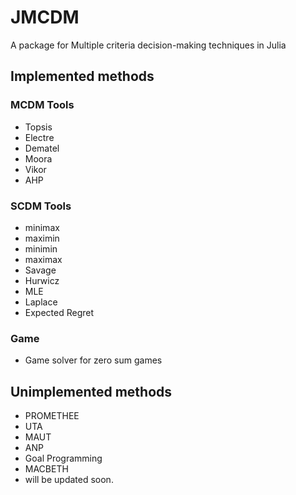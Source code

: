 # JMCDM
A package for Multiple criteria decision-making techniques in Julia


## Implemented methods

### MCDM Tools

- Topsis
- Electre
- Dematel
- Moora
- Vikor
- AHP
  
### SCDM Tools

- minimax
- maximin
- minimin
- maximax
- Savage
- Hurwicz
- MLE
- Laplace
- Expected Regret

### Game

- Game solver for zero sum games

## Unimplemented methods
- PROMETHEE
- UTA
- MAUT
- ANP
- Goal Programming
- MACBETH
- will be updated soon. 

